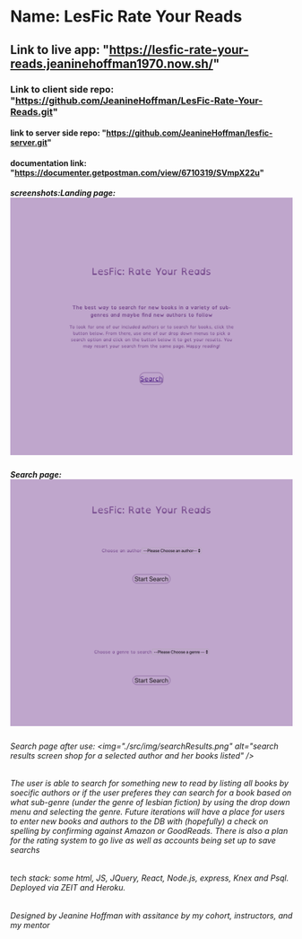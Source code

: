 # Name: LesFic Rate Your Reads

## Link to live app: "https://lesfic-rate-your-reads.jeaninehoffman1970.now.sh/"

### Link to client side repo: "https://github.com/JeanineHoffman/LesFic-Rate-Your-Reads.git"

#### link to  server side repo: "https://github.com/JeanineHoffman/lesfic-server.git"

#### documentation link: "https://documenter.getpostman.com/view/6710319/SVmpX22u"

##### screenshots:Landing page: <img src="./src/img/landingPage.png" alt="landingpage screenshot" /> 

##### Search page: <img src="./src/img/searchpageB4.png" alt="search screenshot before a search happens" /> 

###### Search page after use: <img="./src/img/searchResults.png" alt="search results screen shop for a selected author and her books listed" />

###### <p>The user is able to search for something new to read by listing all books by soecific authors or if the user preferes they can search for a book based on what sub-genre (under the genre of lesbian fiction) by using the drop down menu and selecting the genre. Future iterations will have a place for users to enter new books and authors to the DB with (hopefully) a check on spelling by confirming against Amazon or GoodReads. There is also a plan for the rating system to go live as well as accounts being set up to save searchs</p>

###### tech stack: some html, JS, JQuery, React, Node.js, express, Knex and Psql. Deployed via ZEIT and Heroku.

###### Designed by Jeanine Hoffman with assitance by my cohort, instructors, and my mentor